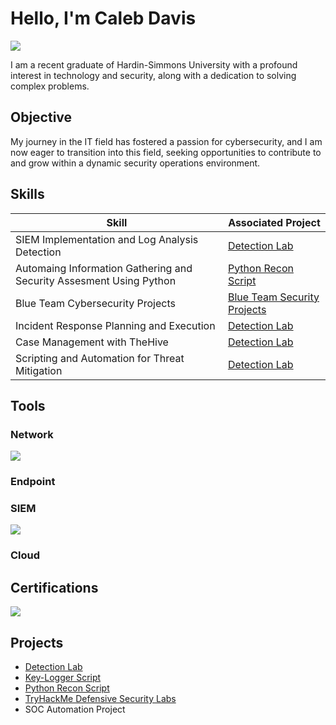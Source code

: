 # Hello, I'm Caleb Davis
<a href="https://www.linkedin.com/in/calebmdavis"><img src="https://img.shields.io/badge/-LinkedIn-0072b1?&style=for-the-badge&logo=linkedin&logoColor=white" /></a>

I am a recent graduate of Hardin-Simmons University with a profound interest in technology and security, along with a dedication to solving complex problems.

## Objective

My journey in the IT field has fostered a passion for cybersecurity, and I am now eager to transition into this field, seeking opportunities to contribute to and grow within a dynamic security operations environment.

## Skills

| Skill                                           | Associated Project           |
|-------------------------------------------------|------------------------------|
| SIEM Implementation and Log Analysis	Detection | <a href="https://github.com/Cmdavis14/Detection-Lab/tree/main">Detection Lab</a>
| Automaing Information Gathering and Security Assesment Using Python            |  <a href="https://github.com/Cmdavis14/Python-Recon-Script/tree/main">Python Recon Script</a>
| Blue Team Cybersecurity Projects                | <a href="https://github.com/Cmdavis14/BLUETEAM_PROJECTS/blob/main/README.md">Blue Team Security Projects</a>
| Incident Response Planning and Execution	      | <a href="https://google.com">Detection Lab</a>
| Case Management with TheHive	                  | <a href="https://google.com">Detection Lab</a>
| Scripting and Automation for Threat Mitigation	| <a href="https://google.com">Detection Lab</a>

## Tools

### Network
<div>
    <img src="https://img.shields.io/badge/-Packet%20Tracer-007ACC?&style=for-the-badge&logo=Cisco&logoColor=white" />
</div>

### Endpoint
 
### SIEM
<div>
    <img src="https://img.shields.io/badge/-Elastic-005571?&style=for-the-badge&logo=Elastic&logoColor=white" />
</div>

### Cloud

## Certifications
<img src="https://img.shields.io/badge/-Security%2B%20701-FF0000?&style=for-the-badge&logo=CompTIA&logoColor=white" />

    
## Projects
- <a href="https://github.com/Cmdavis14/Detection-Lab/tree/main">Detection Lab</a>
- <a href="https://github.com/Cmdavis14/Key-Logger">Key-Logger Script</a>
- <a href="https://github.com/Cmdavis14/Python-Recon-Script/tree/main">Python Recon Script</a>
- <a href="https://github.com/Cmdavis14/TryHackMe-Projects">TryHackMe Defensive Security Labs</a>
- SOC Automation Project
